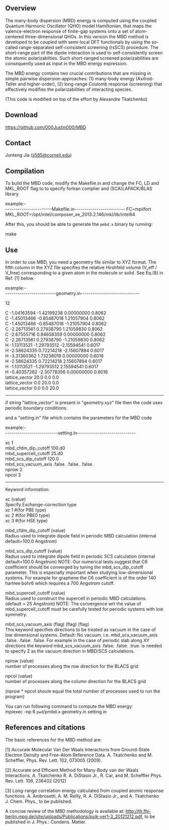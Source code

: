 Overview
-----------------------------------------------------------
The many-body dispersion (MBD) energy is computed using the coupled 
Quantum Harmonic Oscillator (QHO) model Hamiltonian, that maps the 
valence-electron response of finite-gap systems onto a set of atom-centered 
three-dimensional QHOs. In this version the MBD method is developed to
be coupled with semi-local DFT functionals by using the so-called
range-separated self-consistent screening (rsSCS) procedure. 
The short-range part of the dipole interaction is used to self-consistently 
screen the atomic polarizablities. Such short-ranged screened polarizabilities 
are consequently used as input in the MBD energy expression.

The MBD energy contains two crucial contributions that are missing in 
simple pairwise dispersion approaches: 
(1) many-body energy (Axilrod-Teller and higher-order),
(2) long-range Coulomb response (screening) that effectively 
modifies the polarizabilities of interacting species.

(This code is modified on top of the effort by Alexandre Tkatchenko)

Download
-----------------------------------------------------------
https://github.com/000Justin000/MBD

Contact
-----------------------------------------------------------
Junteng Jia (jj585@cornell.edu)


Compilation
-----------------------------------------------------------

To build the MBD code, modify the Makefile.in and change the
FC, LD and MKL_ROOT flag to to specify fortran complier and 
(SCA)LAPACK/BLAS library. 

example:-  
-----------------------Makefile.in-------------------------
FC=mpiifort
MKL_ROOT=/opt/intel/composer_xe_2013.2.146/mkl/lib/intel64

After this, you should be able to generate the `pmbd.x` 
binary by running:

make


Use
-----------------------------------------------------------

In order to use MBD, you need a geometry file similar to XYZ format.
The fifth column in the XYZ file specifies the relative Hirshfeld
volume (V_eff / V_free) corresponding to a given atom in the molecule
or solid. See Eq.(8) in Ref. [1] below.


example:-  
-------------------------geometry.in-----------------------------  
  
12  
  
C -1.04163594 -1.42199238  0.00000000 0.8062  
C -1.45013466 -0.85487018  1.21057904 0.8062  
C -1.45013466 -0.85487018 -1.21057904 0.8062  
C -2.26713561  0.27938790  1.21059830 0.8062  
C -2.67555716  0.84658359  0.00000000 0.8062  
C -2.26713561  0.27938790 -1.21059830 0.8062  
H -1.13113521 -1.29793512 -2.15594541 0.6017  
H -2.58624335  0.72214218 -2.15607894 0.6017  
H -3.31360362  1.73238019  0.00000000 0.6016  
H -2.58624335  0.72214218  2.15607894 0.6017  
H -1.13113521 -1.29793512  2.15594541 0.6017  
H -0.40357262 -2.30778356  0.00000000 0.6016  
lattice_vector   20.0       0.0      0.0  
lattice_vector    0.0      20.0      0.0  
lattice_vector    0.0       0.0     20.0  

-----------------------------------------------------------------
if string "lattice_vector" is present in "geometry.xyz" file then
the code uses periodic boundary conditions.

and a "setting.in" file which contains the parameters for the MBD code

example:-  
--------------------------setting.in-----------------------------

xc                    1  
mbd_cfdm_dip_cutoff   100.d0  
mbd_supercell_cutoff  25.d0  
mbd_scs_dip_cutoff    120.0  
mbd_scs_vacuum_axis   .false. .false. .false.  
nprow                 2  
npcol                 3  

-----------------------------------------------------------------
Keyword information:

xc (value)  
Specify Exchange-correction type  
xc   1   #(for PBE type)  
xc   2   #(for PBE0 type)  
xc   3   #(for HSE type)  

mbd_cfdm_dip_cutoff (value)  
Radius used to integrate dipole field in periodic MBD calculation (internal default=100.0 Angstrom)

mbd_scs_dip_cutoff (value)  
Radius used to integrate dipole field in periodic SCS calculation (internal default=100.0 Angstrom)
NOTE: Our numerical tests suggest that C6 coefficient should be converged by tuning the mbd_scs_dip_cutoff parameter.
This is especially important when studying low-dimensional systems. For example for graphene the C6 coefficient
is of the order 140 hartree·bohr6 which requires a 700 Angstrom cutoff.

mbd_supercell_cutoff (value)  
Radius used to construct the supercell in periodic MBD calculations. 
(default = 25 Angstrom) NOTE: The convergence wrt the value of
mbd_supercell_cutoff must be carefully tested for periodic systems with low
symmetry.

mbd_scs_vacuum_axis (flag) (flag) (flag)  
This keyword specifies directions to be treated as vacuum in the case of low dimensional systems.
Default: No vacuum, i.e. mbd_scs_vacuum_axis .false. .false. .false.
For example in the case of periodic slab along XY directions the keyword
mbd_scs_vacuum_axis .false. .false. .true. is needed to specify Z as
the vacuum direction in MBD/SCS calculations.

nprow (value)  
number of processes along the row direction for the BLACS grid

npcol (value)  
number of processes along the column direction for the BLACS grid

(nprow * npcol shoule equal the total number of processes used to run the program)

You can run following command to compute the MBD energy:  
mpiexec -np 6 `pwd`/pmbd.x geometry.in setting.in


References and citations
-----------------------------------------------------------

The basic references for the MBD method are:

[1] Accurate Molecular Van Der Waals Interactions from Ground-State Electron Density and Free-Atom Reference Data.
    A. Tkatchenko and M. Scheffler,
    Phys. Rev. Lett. 102, 073005 (2009).

[2] Accurate and Efficient Method for Many-Body van der Waals Interactions.
   A. Tkatchenko R. A. DiStasio Jr., R. Car, and M. Scheffler
   Phys. Rev. Lett. 108, 236402 (2012)

[3] Long-range correlation energy calculated from coupled atomic response functions.
   A. Ambrosetti, A. M. Reilly, R. A. DiStasio Jr., and A. Tkatchenko
   J. Chem. Phys., to be published. 

A concise review of the MBD methodology is available at:
http://th.fhi-berlin.mpg.de/site/uploads/Publications/psik-ver1-3_20121212.pdf,
to be published in J. Phys.: Condens. Matter.
